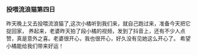 ### 投喂流浪猫第四日
  昨天晚上又去投喂流浪猫了,这次小橘听到我们来，就自己跑过来，准备今天把它捉回家，
养起来，老婆昨天拍了段小橘的视频，发到了抖音上，还有不少人点赞，真是意外之喜。老婆很开心，我也很开心，好久没有见她这么开心了。
希望小橘能给我们带来好运！
